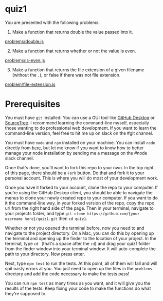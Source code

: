 # quiz1

You are presented with the following problems:

1. Make a function that returns double the value passed into it.

  [problems/double.js](problems/double.js)

2. Make a function that returns whether or not the value is even.

  [problems/is-even.js](problems/is-even.js)

3. Make a function that returns the file extension of a given filename (without
  the `.`), or false if there was not file extension.

  [problem/file-extension.js](problems/file-extension.js)

# Prerequisites

You must have `git` installed. You can use a GUI tool like [GitHub Desktop](https://desktop.github.com/)
or [SourceTree](https://www.sourcetreeapp.com/). I recommend learning the
command-line myself, especially those wanting to do professional web development.
If you want to learn the command-line version, feel free to hit me up on slack
on the #git channel.

You must have `node` and `npm` installed on your machine. You can install `node`
directly from [here](https://nodejs.org/), but let me know if you want to know
how to better manage your node installation by sending me a message on the
#node slack channel.

Once that's done, you'll want to fork this repo to your own. In the top right
of this page, there should be a `Fork` button. Do that and fork it to your
personal account. This is where you will do most of your development work.

Once you have it forked to your account, clone the repo to your computer. If
you're using the GitHub Deskop client, you should be able to navigate the menus
to clone your newly created repo to your computer. If you want to do it the
command-line way, in your forked version of the repo, copy the repo url from
the right hand side of the page. Then in your terminal, navigate to your projects
folder, and type `git clone https://github.com/{your username here}/quiz1.git`
then `cd quiz1`.

Whether or not you opened the terminal before, now you need to and navigate to
the project directory. On a Mac, you can do this by opening up the terminal and
opening up the finder to the location of your project. In the terminal, type
`cd ` (that's a space after the `cd`) and drag your quiz1 folder from the finder
window into your terminal window. It will auto-complete the path to your directory.
Now press enter.

Next, type `npm test` to run the tests. At this point, all of them will fail
and will spit nasty errors at you. You just need to open up the files in the
`problems` directory and add the code necessary to make the tests pass!

You can run `npm test` as many times as you want, and it will give you the
results of the tests. Keep fixing your code to make the functions do what they're
supposed to.


